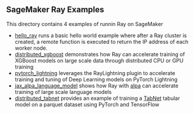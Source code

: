 ## SageMaker Ray Examples

This directory contains 4 examples of runnin Ray on SageMaker
- [hello_ray](./hello_ray) runs a basic hello world example where after a Ray cluster is created, a remote function is executed to return the IP address of each worker node.
- [distributed_xgboost](./distributed_xgboost) demonstrates how Ray can accelerate training of XGBoost models on large scale data through distributed CPU or GPU training
- [pytorch_lightning](./pytorch_lightning) leverages the RayLightning plugin to accelerate training and tuning of Deep Learning models on PyTorch Lightning
- [jax_alpa_language_model](./jax_alpa_language_model) shows how Ray with [alpa](https://github.com/alpa-projects/alpa) can accelerate training of large scale language models
- [distributed_tabnet](./distributed_tabnet) provides an example of training a [TabNet](https://arxiv.org/abs/1908.07442) tabular model on a parquet dataset using PyTorch and TensorFlow